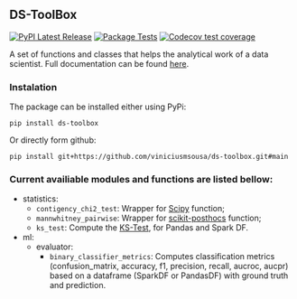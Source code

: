 ## DS-ToolBox

<!-- badges: start -->
[![PyPI Latest Release](https://img.shields.io/pypi/v/ds-toolbox.svg)](https://pypi.org/project/ds-toolbox/)
[![Package Tests](https://github.com/viniciusmsousa/ds-toolbox/actions/workflows/python-package.yml/badge.svg)](https://github.com/viniciusmsousa/ds-toolbox/actions)
[![Codecov test coverage](https://codecov.io/gh/viniciusmsousa/ds-toolbox/branch/main/graph/badge.svg)](https://codecov.io/gh/viniciusmsousa/ds-toolbox?branch=main)
<!-- badges: end -->

A set of functions and classes that helps the analytical work of a data scientist. Full documentation can be found [here](https://viniciusmsousa.github.io/ds-toolbox/). 

### Instalation

The package can be installed either using PyPi:
```
pip install ds-toolbox
```

Or directly form github:
```
pip install git+https://github.com/viniciusmsousa/ds-toolbox.git#main
```

### Current availiable modules and functions are listed bellow:
- statistics:
    - `contigency_chi2_test`: Wrapper for [Scipy](https://github.com/scipy/scipy) function;
    - `mannwhitney_pairwise`: Wrapper for [scikit-posthocs](https://github.com/maximtrp/scikit-posthocs) function;
    - `ks_test`: Compute the [KS-Test](https://en.wikipedia.org/wiki/Kolmogorov%E2%80%93Smirnov_test), for Pandas and Spark DF.
- ml:
    - evaluator:
        - `binary_classifier_metrics`: Computes classification metrics (confusion_matrix, accuracy, f1, precision, recall, aucroc, aucpr) based on a dataframe (SparkDF or PandasDF) with ground truth and prediction.
